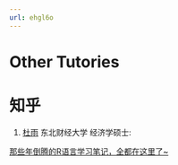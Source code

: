 ```yaml
---
url: ehgl6o
---
```


# Other Tutories

<a name="M7GMy"></a>
# 知乎

1. [杜雨](https://www.zhihu.com/people/raindu) 东北财经大学 经济学硕士:

[那些年倒腾的R语言学习笔记，全都在这里了~](https://zhuanlan.zhihu.com/p/28131878)
